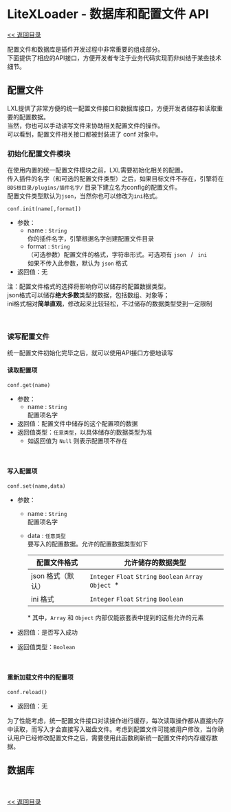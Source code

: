 # LiteXLoader - 数据库和配置文件 API

[<< 返回目录](README.md)

配置文件和数据库是插件开发过程中非常重要的组成部分。  
下面提供了相应的API接口，方便开发者专注于业务代码实现而非纠结于某些技术细节。  

## 配置文件

LXL提供了非常方便的统一配置文件接口和数据库接口，方便开发者储存和读取重要的配置数据。  
当然，你也可以手动读写文件来协助相关配置文件的操作。  
可以看到，配置文件相关接口都被封装进了 conf 对象中。

### 初始化配置文件模块

在使用内置的统一配置文件模块之前，LXL需要初始化相关的配置。  
传入插件的名字（和可选的配置文件类型）之后，如果目标文件不存在，引擎将在 `BDS根目录/plugins/插件名字/` 目录下建立名为config的配置文件。  
配置文件类型默认为`json`，当然你也可以修改为`ini`格式。

`conf.init(name[,format])`

- 参数：
  - name : `String`  
    你的插件名字，引擎根据名字创建配置文件目录
  - format : `String`  
    （可选参数）配置文件的格式，字符串形式。可选项有 `json ` / ` ini`   
    如果不传入此参数，默认为 `json` 格式
- 返回值：无

注：配置文件格式的选择将影响你可以储存的配置数据类型。  
json格式可以储存**绝大多数**类型的数据，包括数组、对象等；  
ini格式相对**简单直观**，修改起来比较轻松，不过储存的数据类型受到一定限制

<br>

### 读写配置文件

统一配置文件初始化完毕之后，就可以使用API接口方便地读写

#### 读取配置项

`conf.get(name)`

- 参数：
  - name : `String`  
    配置项名字
- 返回值：配置文件中储存的这个配置项的数据
- 返回值类型：`任意类型`，以具体储存的数据类型为准
  - 如返回值为 `Null` 则表示配置项不存在

<br>

#### 写入配置项

`conf.set(name,data)`

- 参数：
  - name : `String`  
    配置项名字
    
  - data : `任意类型`  
    要写入的配置数据。允许的配置数据类型如下  

    | 配置文件格式      | 允许储存的数据类型                                      |
    | ----------------- | ------------------------------------------------------- |
    | json 格式（默认） | `Integer` `Float` `String` `Boolean` `Array` `Object `* |
    | ini 格式          | `Integer` `Float` `String` `Boolean`                    |

    \* 其中，`Array` 和 `Object` 内部仅能嵌套表中提到的这些允许的元素

- 返回值：是否写入成功

- 返回值类型：`Boolean`

<br>

#### 重新加载文件中的配置项

`conf.reload()`

- 返回值：无

为了性能考虑，统一配置文件接口对读操作进行缓存，每次读取操作都从直接内存中读取，而写入才会直接写入磁盘文件。考虑到配置文件可能被用户修改，当你确认用户已经修改配置文件之后，需要使用此函数刷新统一配置文件的内存缓存数据。

## 数据库

<br>

[<< 返回目录](README.md)